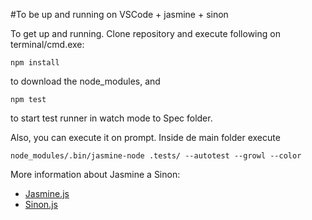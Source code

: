 #To be up and running on VSCode + jasmine + sinon

To get up and running. Clone repository and execute following on terminal/cmd.exe:

`npm install` 

to download the node_modules, and 

`npm test` 

to start test runner in watch mode to Spec folder.

Also, you can execute it on prompt. Inside de main folder execute

`node_modules/.bin/jasmine-node .tests/ --autotest --growl --color`
	
More information about Jasmine a Sinon:

* [Jasmine.js](http://jasmine.github.io/)
* [Sinon.js](http://sinonjs.org)
	